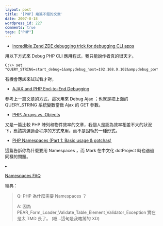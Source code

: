 ```yaml
---
layout: post
title: '[PHP] 幾篇不錯的文章'
date: 2007-8-18
wordpress_id: 227
comments: true
tags: ["PHP"]
---
```


<!--more-->

* [Incredible Zend ZDE debugging trick for debugging CLI apps](http://greg.chiaraquartet.net/archives/16-Incredible-Zend-ZDE-debugging-trick-for-debugging-CLI-apps.html)

用以下方式來 Debug PHP CLI 應用程式，我只能說作者真的很天才。

```
C:\> set "QUERY_STRING=start_debug=1&amp;debug_host=192.168.0.102&amp;debug_port=10000&amp;debug_stop=1"

```

有機會應該來試試看才對。

* [AJAX and PHP End-to-End Debugging](http://pixelated-dreams.com/archives/313-AJAX-and-PHP-End-to-End-Debugging.html)

參考上一篇文章的方式，這次用來 Debug Ajax ；也就是把上面的 QUERY_STRING 系統變數當做 Ajax 的 GET 參數。

* [PHP: Arrays vs. Objects](http://www.rooftopsolutions.nl/article/148)

又是一篇比較 PHP 陣列和物件效率的文章，我個人是認為效率相差不大的狀況下，應該挑選適合程序的方式來用，而不是固執於一種形式。

* [PHP Namespaces (Part 1: Basic usage &amp; gotchas)](http://blog.agoraproduction.com/index.php?/archives/47-PHP-Namespaces-Part-1-Basic-usage-gotchas.html)

這篇告訴你為什麼要用 Namespaces ，而 Mark 在中文化 dotProject 時也遇過同樣的問題。

<li>

[Namespaces FAQ](http://php100.wordpress.com/2007/08/17/namespaces-faq/)

經典：
<blockquote>

 Q: PHP 為什麼需要 Namespaces ？

A: 因為 PEAR_Form_Loader_Validate_Table_Element_Validator_Exception 實在是太 TMD 長了。 (嗯...這句是我瞎掰的 XD)
</blockquote>
</li>

